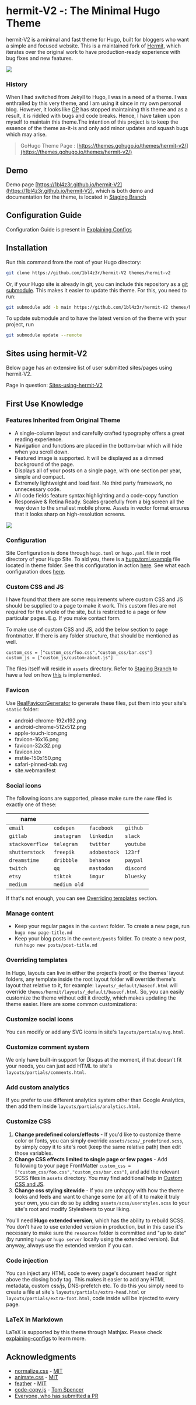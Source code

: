# hermit-V2 -: The Minimal Hugo Theme

hermit-V2 is a minimal and fast theme for Hugo, built for bloggers who want a simple and focused website. This is a maintained fork of [Hermit](https://github.com/Track3/hermit), which iterates over the original work to have production-ready experience with bug fixes and new features.

![](https://raw.githubusercontent.com/1bl4z3r/hermit-V2/staging/images/screenshot.gif)

### History

When I had switched from Jekyll to Hugo, I was in a need of a theme. I was enthralled by this very theme, and I am using it since in my own personal blog. However, it looks like [OP]((https://github.com/Track3)) has stopped maintaining this theme and as a result, it is riddled with bugs and code breaks. Hence, I have taken upon myself to maintain this theme.The intention of this project is to keep the essence of the theme as-it-is and only add minor updates and squash bugs which may arise.

> GoHugo Theme Page : [https://themes.gohugo.io/themes/hermit-v2/](https://themes.gohugo.io/themes/hermit-v2/)

## Demo

Demo page [https://1bl4z3r.github.io/hermit-V2](https://1bl4z3r.github.io/hermit-V2), which is both demo and documentation for the theme, is located in [Staging Branch](https://github.com/1bl4z3r/hermit-V2/tree/staging)

## Configuration Guide

Configuration Guide is present in [Explaining Configs](https://1bl4z3r.github.io/hermit-V2/en/posts/explaining-configs/)

## Installation

Run this command from the root of your Hugo directory:

```bash
git clone https://github.com/1bl4z3r/hermit-V2 themes/hermit-v2
```

Or, if your Hugo site is already in git, you can include this repository as a [git submodule](https://git-scm.com/book/en/v2/Git-Tools-Submodules). This makes it easier to update this theme. For this, you need to run:

```bash
git submodule add -b main https://github.com/1bl4z3r/hermit-V2 themes/hermit-v2
```

To update submodule and to have the latest version of the theme with your project, run
```bash
git submodule update --remote
```

## Sites using hermit-V2

Below page has an extensive list of user submitted sites/pages using hermit-V2.

Page in question: [Sites-using-hermit‐V2](https://github.com/1bl4z3r/hermit-V2/wiki)

## First Use Knowledge

### Features Inherited from Original Theme

* A single-column layout and carefully crafted typography offers a great reading experience.
* Navigation and functions are placed in the bottom-bar which will hide when you scroll down.
* Featured image is supported. It will be displayed as a dimmed background of the page.
* Displays all of your posts on a single page, with one section per year, simple and compact.
* Extremely lightweight and load fast. No third party framework, no unnecessary code.
* All code fields feature syntax highlighting and a code-copy function
* Responsive & Retina Ready. Scales gracefully from a big screen all the way down to the smallest mobile phone. Assets in vector format ensures that it looks sharp on high-resolution screens.

![](https://raw.githubusercontent.com/1bl4z3r/hermit-V2/staging/images/hermit.webp)

### Configuration

Site Configuration is done through `hugo.toml` or `hugo.yaml` file in root directory of your Hugo Site. To aid you, there is a [hugo.toml.example](https://github.com/1bl4z3r/hermit-V2/blob/main/hugo.toml.example) file located in theme folder. See this configuration in action [here](https://github.com/1bl4z3r/hermit-V2/blob/staging/hugo.toml). See what each configuration does [here](https://1bl4z3r.github.io/hermit-V2/en/posts/explaining-configs/#configuation-in-hugotoml).

### Custom CSS and JS

I have found that there are some requirements where custom CSS and JS should be supplied to a page to make it work. This custom files are not required for the whole of the site, but is restricted to a page or few particular pages. E.g. If you make contact form.

To make use of custom CSS and JS, add the below section to page frontmatter. If there is any folder structure, that should be mentioned as well.

```
custom_css = ["custom_css/foo.css","custom_css/bar.css"]
custom_js = ["custom_js/custom-about.js"]
```

The files itself will reside in `assets` directory. Refer to [Staging Branch](https://github.com/1bl4z3r/hermit-V2/tree/staging) to have a feel on how [this](https://github.com/1bl4z3r/hermit-V2/blob/staging/content/about-hugo.md) is implemented.

### Favicon

Use [RealFaviconGenerator](https://realfavicongenerator.net/) to generate these files, put them into your site's `static` folder:

* android-chrome-192x192.png
* android-chrome-512x512.png
* apple-touch-icon.png
* favicon-16x16.png
* favicon-32x32.png
* favicon.ico
* mstile-150x150.png
* safari-pinned-tab.svg
* site.webmanifest

### Social icons

The following icons are supported, please make sure the `name` filed is exactly one of these:

| name            |             |              |           |
| --------------- | ----------- | ------------ | --------- |
| `email`         | `codepen`   | `facebook`   | `github`  |
| `gitlab`        | `instagram` | `linkedin`   | `slack`   |
| `stackoverflow` | `telegram`  | `twitter`    | `youtube` |
| `shutterstock`  | `freepik`   | `adobestock` | `123rf`   |
| `dreamstime`    | `dribbble`  | `behance`    | `paypal`  |
| `twitch`        | `qq`        | `mastodon`   | `discord` |
| `etsy`          | `tiktok`    | `imgur`      | `bluesky` |
| `medium`        | `medium old`|              |           |

If that's not enough, you can see [Overriding templates](#overriding-templates) section.

### Manage content

* Keep your regular pages in the `content` folder. To create a new page, run `hugo new page-title.md`
* Keep your blog posts in the `content/posts` folder. To create a new post, run `hugo new posts/post-title.md`

### Overriding templates

In Hugo, layouts can live in either the project’s (root) or the themes’ layout folders, any template inside the root layout folder will override theme's layout that relative to it, for example: `layouts/_default/baseof.html` will override `themes/hermit/layouts/_default/baseof.html`. So, you can easily customize the theme without edit it directly, which makes updating the theme easier. Here are some common customizations:

### Customize social icons
You can modify or add any SVG icons in site's `layouts/partials/svg.html`.

### Customize comment system
We only have built-in support for Disqus at the moment, if that doesn't fit your needs, you can just add HTML to site's `layouts/partials/comments.html`.

### Add custom analytics
If you prefer to use different analytics system other than Google Analytics, then add them inside `layouts/partials/analytics.html`.

### Customize CSS

1. **Change predefined colors/effects** - If you'd like to customize theme color or fonts, you can simply override `assets/scss/_predefined.scss`, by simply copy it to site's root (keep the same relative path) then edit those variables.
2. **Change CSS effects limited to single page or few pages** - Add following to your page FrontMatter
`custom_css = ["custom_css/foo.css","custom_css/bar.css"]`, and add the relevant SCSS files in `assets` directory. You may find additional help in [Custom CSS and JS](#custom-css-and-js).
3. **Change css styling sitewide** - If you are unhappy with how the theme looks and feels and want to change some (or all) of it to make it truly your own, you can do so by adding `assets/scss/userstyles.scss` to your site's root and modify Stylesheets to your liking.

You'll need **Hugo extended version**, which has the ability to rebuild SCSS. You don't have to use extended version in production, but in this case it's necessary to make sure the `resources` folder is committed and "up to date" (by running `hugo` or `hugo server` locally using the extended version). But anyway, always use the extended version if you can.

### Code injection

You can inject any HTML code to every page's document head or right above the closing body tag. This makes it easier to add any HTML metadata, custom css/js, DNS-prefetch etc. To do this you simply need to create a file at site's `layouts/partials/extra-head.html` or `layouts/partials/extra-foot.html`, code inside will be injected to every page.

### LaTeX in Markdown

LaTeX is supported by this theme through Mathjax. Please check [explaining-configs](https://1bl4z3r.github.io/hermit-V2/en/posts/explaining-configs/) to learn more.

## Acknowledgments

* [normalize.css](https://necolas.github.io/normalize.css/) - [MIT](https://github.com/necolas/normalize.css/blob/master/LICENSE.md)
* [animate.css](https://daneden.github.io/animate.css/) - [MIT](https://github.com/daneden/animate.css/blob/master/LICENSE)
* [feather](https://feathericons.com/) - [MIT](https://github.com/feathericons/feather/blob/master/LICENSE)
* [code-copy.js](assets/js/code-copy.js) - [Tom Spencer](https://www.fiznool.com/blog/2018/09/14/adding-click-to-copy-buttons-to-a-hugo-powered-blog/)
* [Everyone, who has submitted a PR](https://github.com/1bl4z3r/hermit-V2/pulls?q=is%3Apr+is%3Aclosed)

